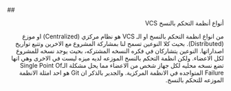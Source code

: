 ##<div dir=rtl> أنواع أنظمة التحكم بالنسخ VCS </div>


<div dir=rtl> 
من انواع انظمة التحكم بالنسخ او الـ VCS هو نظام مركزي (Centralized) او  موزع (Distributed). بحيث كلا النوعين تسمح لنا بمشاركة المشروع مع الاخرين  وتتبع تواريخ اصداراتها. النوعين يتشاركان في فكره النسخه المشتركه، بحيث يوجد نسخه للمشروع لكل الاعضاء. ولكن انظمة التحكم بالنسخ الموزعه لديه ميزه ليست في الاخرى وهي انها تضع نسخه محليه لكل جهاز شخص من الاعضاء مما يحل مشكلة الـSingle Point Of Failure المتواجده في الانظمة المركزية. والجدير بالذكر ان Git هو احد امثلة الانظمة الموزعه للتحكم بالنسخ.
</div>